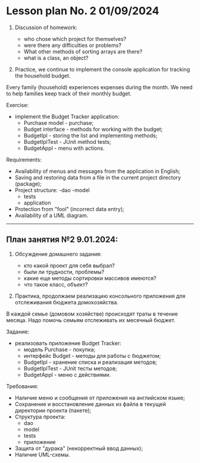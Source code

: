 # Lesson plan No. 2 01/09/2024

1. Discussion of homework:
    - who chose which project for themselves?
    - were there any difficulties or problems?
    - What other methods of sorting arrays are there?
    - what is a class, an object?

2. Practice, we continue to implement the console application for tracking the household budget.

Every family (household) experiences expenses during the month.
We need to help families keep track of their monthly budget.

Exercise:
- implement the Budget Tracker application:
    - Purchase model - purchase;
    - Budget interface - methods for working with the budget;
    - BudgetIpl - storing the list and implementing methods;
    - BudgetIplTest - JUnit method tests;
    - BudgetAppl - menu with actions.

Requirements:
- Availability of menus and messages from the application in English;
- Saving and restoring data from a file in the current project directory (package);
- Project structure:
  -dao
  -model
    - tests
    - application
- Protection from "fool" (incorrect data entry);
- Availability of a UML diagram.


----------------------------------------------------------

## План занятия №2 9.01.2024:

1. Обсуждение домашнего задания:
   - кто какой проект для себя выбрал?
   - были ли трудности, проблемы?
   - какие еще методы сортировки массивов имеются?
   - что такое класс, объект?

2. Практика, продолжаем реализацию консольного приложения для отслеживания бюджета домохозяйства.

В каждой семье (домовом хозяйстве) происходят траты в течение месяца.
Надо помочь семьям отслеживать их месячный бюджет.

Задание:
- реализовать приложение Budget Tracker:
  - модель Purchase - покупка;
  - интерфейс Budget - методы для работы с бюджетом; 
  - BudgetIpl - хранение списка и реализация методов;
  - BudgetIplTest - JUnit тесты методов;
  - BudgetAppl - меню с действиями.

Требования:
- Наличие меню и сообщения от приложения на английском языке;
- Сохранение и восстановление данных из файла в текущей директории проекта (пакете);
- Структура проекта:
  - dao
  - model
  - tests
  - приложение
- Защита от "дурака" (некорректный ввод данных);
- Наличие UML-схемы.













